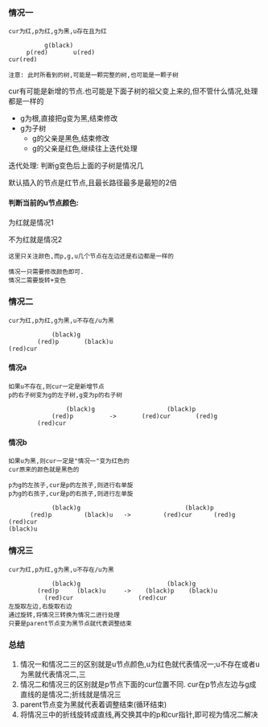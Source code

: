 ### 情况一
    cur为红,p为红,g为黑,u存在且为红

              g(black)
         p(red)       u(red)
    cur(red)
    
    注意: 此时所看到的树,可能是一颗完整的树,也可能是一颗子树
   cur有可能是新增的节点.也可能是下面子树的祖父变上来的,但不管什么情况,处理都是一样的
- g为根,直接把g变为黑,结束修改
- g为子树
  - g的父亲是黑色,结束修改
  - g的父亲是红色,继续往上迭代处理

迭代处理: 判断g变色后上面的子树是情况几

默认插入的节点是红节点,且最长路径最多是最短的2倍

#### 判断当前的u节点颜色:

为红就是情况1

不为红就是情况2
        
    这里只关注颜色,而p,g,u几个节点在左边还是右边都是一样的

    情况一只需要修改颜色即可.
    情况二需要旋转+变色
### 情况二
    cur为红,p为红,g为黑,u不存在/u为黑

                (black)g
            (red)p       (black)u
    (red)cur
#### 情况a
    如果u不存在,则cur一定是新增节点
    p的右子树变为g的左子树,g变为p的右子树

                    (black)g                    (black)p
                (red)p          ->       (red)cur       (red)g
            (red)cur
#### 情况b
    如果u为黑,则cur一定是"情况一"变为红色的
    cur原来的颜色就是黑色的

    p为g的左孩子,cur是p的左孩子,则进行右单旋
    p为g的右孩子,cur是p的右孩子,则进行左单旋

                (black)g                             (black)p
          (red)p         (black)u   ->         (red)cur      (red)g
    (red)cur                                                       (black)u
### 情况三
    cur为红,p为红,g为黑,u不存在/u为黑

                (black)g                        (black)g
            (red)p     (black)u     ->    (black)p    (black)u    
              (red)cur                  (red)cur
    左旋取左边,右旋取右边
    通过旋转,将情况三转换为情况二进行处理
    只要是parent节点变为黑节点就代表调整结束
### 总结
1. 情况一和情况二三的区别就是u节点颜色,u为红色就代表情况一;u不存在或者u为黑就代表情况二,三
2. 情况二和情况三的区别就是p节点下面的cur位置不同. cur在p节点左边与g成直线的是情况二;折线就是情况三
3. parent节点变为黑就代表着调整结束(循环结束)
4. 将情况三中的折线旋转成直线,再交换其中的p和cur指针,即可视为情况二解决